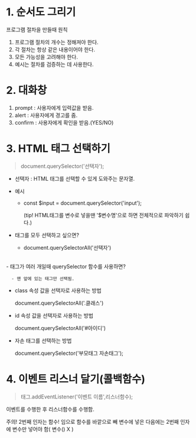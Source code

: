# 1. 순서도 그리기

  프로그램 절차을 만들때 원칙
  
  1. 프로그램 절차의 개수는 정해져야 한다.
  2. 각 절차는 항상 같은 내용이어야 한다.
  3. 모든 가능성을 고려해야 한다.
  4. 예시는 절차를 검증하는 데 사용한다.

# 2. 대화창

  1. prompt : 사용자에게 입력값을 받음.
  2. alert : 사용자에게 경고를 줌.
  3. confirm : 사용자에게 확인을 받음.(YES/NO)

# 3. HTML 태그 선택하기

  > document.querySelector('선택자');
  - 선택자 : HTML 태그를 선택할 수 있게 도와주는 문자열.

  - 예시
    * const $input = document.querySelector('input');

      (tip! HTML태그를 변수로 넣을땐 '$변수명'으로 하면 전체적으로 파악하기 쉽다.)
  
  - 태그를 모두 선택하고 싶으면?

    - document.querySelectorAll('선택자')

<br>
  - 태그가 여러 개일때 querySelector 함수를 사용하면?

      - 맨 앞에 있는 태그만 선택됨.
  
  - class 속성 값을 선택자로 사용하는 방법

    document.querySelectorAll('.클래스')

  - id 속성 값을 선택자로 사용하는 방법

    document.querySelectorAll('#아이디')

  - 자손 태그를 선택하는 방법

    document.querySelector('부모태그 자손태그');
  
# 4. 이벤트 리스너 달기(콜백함수)

 > 태그.addEventListener('이벤트 이름',리스너함수);
 
  이벤트를 수행한 후 리스너함수를 수행함.
  
  주의! 2번째 인자는 함수! 임으로 함수를 바깥으로 빼 변수에 넣은 다음에는 2번째 인자에 변수만 넣어야 함( 변수() X )